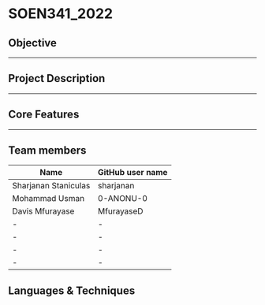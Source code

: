 # SOEN341_2022

## Objective

-----

## Project Description

  ---
## Core Features 
---


## Team members
| Name | GitHub user name |
| ------------- | ------------- |
| Sharjanan Staniculas  | sharjanan  |
| Mohammad Usman | 0-ANONU-0  |
| Davis Mfurayase| MfurayaseD |
| - | -|
| -| - |
| -|- |
| -| - |

## Languages & Techniques



